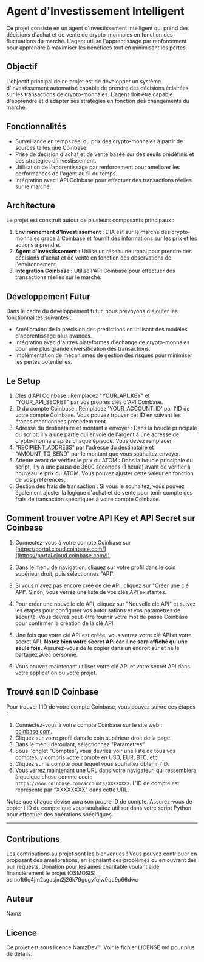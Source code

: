 

# Agent d'Investissement Intelligent

Ce projet consiste en un agent d'investissement intelligent qui prend des décisions d'achat et de vente de crypto-monnaies en fonction des fluctuations du marché. L'agent utilise l'apprentissage par renforcement pour apprendre à maximiser les bénéfices tout en minimisant les pertes.

## Objectif

L'objectif principal de ce projet est de développer un système d'investissement automatisé capable de prendre des décisions éclairées sur les transactions de crypto-monnaies. L'agent doit être capable d'apprendre et d'adapter ses stratégies en fonction des changements du marché.

## Fonctionnalités

- Surveillance en temps réel du prix des crypto-monnaies à partir de sources telles que Coinbase.
- Prise de décision d'achat et de vente basée sur des seuils prédéfinis et des stratégies d'investissement.
- Utilisation de l'apprentissage par renforcement pour améliorer les performances de l'agent au fil du temps.
- Intégration avec l'API Coinbase pour effectuer des transactions réelles sur le marché.

## Architecture

Le projet est construit autour de plusieurs composants principaux :

1. **Environnement d'Investissement :** L'IA est sur le marché des crypto-monnaies grace à Coinbase et fournit des informations sur les prix et les actions à prendre.
2. **Agent d'Investissement :** Utilise un réseau neuronal pour prendre des décisions d'achat et de vente en fonction des observations de l'environnement.
3. **Intégration Coinbase :** Utilise l'API Coinbase pour effectuer des transactions réelles sur le marché.

## Développement Futur

Dans le cadre du développement futur, nous prévoyons d'ajouter les fonctionnalités suivantes :

- Amélioration de la précision des prédictions en utilisant des modèles d'apprentissage plus avancés.
- Intégration avec d'autres plateformes d'échange de crypto-monnaies pour une plus grande diversification des transactions.
- Implémentation de mécanismes de gestion des risques pour minimiser les pertes potentielles.

## Le Setup

1. Clés d'API Coinbase : Remplacez "YOUR_API_KEY" et "YOUR_API_SECRET" par vos propres clés d'API Coinbase.
2. ID du compte Coinbase : Remplacez 'YOUR_ACCOUNT_ID' par l'ID de votre compte Coinbase. Vous pouvez trouver cet ID en suivant les étapes mentionnées précédemment.
3. Adresse du destinataire et montant à envoyer : Dans la boucle principale du script, il y a une partie qui envoie de l'argent à une adresse de crypto-monnaie après chaque épisode. Vous devez remplacer
4. "RECIPIENT_ADDRESS" par l'adresse du destinataire et "AMOUNT_TO_SEND" par le montant que vous souhaitez envoyer.
5. Attente avant de vérifier le prix du ATOM : Dans la boucle principale du script, il y a une pause de 3600 secondes (1 heure) avant de vérifier à nouveau le prix du ATOM. Vous pouvez ajuster cette valeur en fonction de vos préférences.
6. Gestion des frais de transaction : Si vous le souhaitez, vous pouvez également ajuster la logique d'achat et de vente pour tenir compte des frais de transaction spécifiques à votre compte Coinbase.


## Comment trouver votre API Key et API Secret sur Coinbase

1. Connectez-vous à votre compte Coinbase sur [https://portal.cloud.coinbase.com/]((https://portal.cloud.coinbase.com/)).

2. Dans le menu de navigation, cliquez sur votre profil dans le coin supérieur droit, puis sélectionnez "API".

3. Si vous n'avez pas encore créé de clé API, cliquez sur "Créer une clé API". Sinon, vous verrez une liste de vos clés API existantes.

4. Pour créer une nouvelle clé API, cliquez sur "Nouvelle clé API" et suivez les étapes pour configurer vos autorisations et vos paramètres de sécurité. Vous devrez peut-être fournir votre mot de passe Coinbase pour confirmer la création de la clé API.

5. Une fois que votre clé API est créée, vous verrez votre clé API et votre secret API. **Notez bien votre secret API car il ne sera affiché qu'une seule fois.** Assurez-vous de le copier dans un endroit sûr et ne le partagez avec personne.

6. Vous pouvez maintenant utiliser votre clé API et votre secret API dans votre application ou votre projet.

## Trouvé son ID Coinbase

Pour trouver l'ID de votre compte Coinbase, vous pouvez suivre ces étapes :

1. Connectez-vous à votre compte Coinbase sur le site web : [coinbase.com](https://www.coinbase.com/).
2. Cliquez sur votre profil dans le coin supérieur droit de la page.
3. Dans le menu déroulant, sélectionnez "Paramètres".
4. Sous l'onglet "Comptes", vous devriez voir une liste de tous vos comptes, y compris votre compte en USD, EUR, BTC, etc.
5. Cliquez sur le compte pour lequel vous souhaitez obtenir l'ID.
6. Vous verrez maintenant une URL dans votre navigateur, qui ressemblera à quelque chose comme ceci : `https://www.coinbase.com/accounts/XXXXXXXX`. L'ID de compte est représenté par "XXXXXXXX" dans cette URL.

Notez que chaque devise aura son propre ID de compte. Assurez-vous de copier l'ID du compte que vous souhaitez utiliser dans votre script Python pour effectuer des opérations spécifiques.

---

## Contributions

Les contributions au projet sont les bienvenues ! Vous pouvez contribuer en proposant des améliorations, en signalant des problèmes ou en ouvrant des pull requests.
Donation pour les âmes charitable voulant aidé financièrement le projet (OSMOSIS) :  osmo1t6q4jm2sgusjm2j26k79gugyfqlw0qu9p66dwc

## Auteur

Namz

## Licence

Ce projet est sous licence NamzDev™. Voir le fichier LICENSE.md pour plus de détails.

